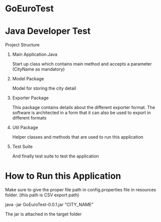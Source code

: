 # GoEuroTest

Java Developer Test
==============================

Project Structure

1. Main Application.Java

    Start up class which contains main method and accepts a parameter (CityName as mandatory)
    
2. Model Package

    Model for storing the city detail
    
3. Exporter Package

    This package contains details about the different exporter format. The software is architected in a form that it can also be used to
    export in different formats
    
4. Util Package

   Helper classes and methods that are used to run this application
   
5. Test Suite

   And finally test suite to test the application

How to Run this Application 
==========================

Make sure to give the proper file path in config.properties file in resources folder. (this path is CSV export path)

java -jar GoEuroTest-0.0.1.jar "CITY_NAME"

The jar is attached in the target folder
